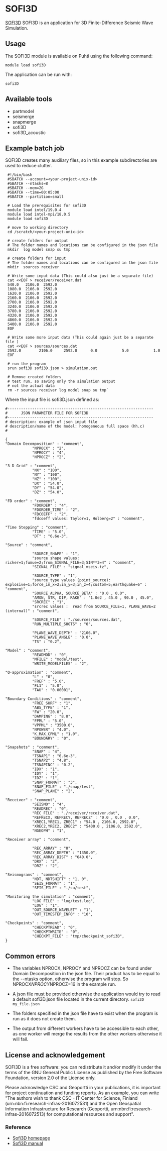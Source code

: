 # SOFI3D

[SOFI3D](https://git.scc.kit.edu/GPIAG-Software/SOFI3D) SOFI3D is an application for 3D Finite-Difference Seismic Wave Simulation.

## Usage
The SOFI3D module is available on Puhti using the following command:

`module load sofi3D`

The application can be run with:

`sofi3D`

## Available tools

* partmodel
* seismerge
* snapmerge
* sofi3D
* sofi3D_acoustic


## Example batch job

SOFI3D creates many auxiliary files, so in this example subdirectories are used to reduce clutter.

```
 #!/bin/bash
 #SBATCH --account=<your-project-unix-id>
 #SBATCH --ntasks=8
 #SBATCH --mem=2G
 #SBATCH --time=00:05:00
 #SBATCH --partition=small
 
 # Load the prerequisites for sofi3D
 module load intel/19.0.4
 module load intel-mpi/18.0.5
 module load sofi3D
 
 # move to working directory
 cd /scratch/<your-project-unix-id>
 
 # create folders for output
 # The folder names and locations can be configured in the json file
 mkdir  log model snap su tmp
 
 # create folders for input
 # The folder names and locations can be configured in the json file
 mkdir  sources receiver
 
 # Write some input data (This could also just be a separate file)
 cat <<EOF > receiver/receiver.dat
 540.0   2106.0  2592.0
 1080.0  2106.0  2592.0
 1620.0  2106.0  2592.0
 2160.0  2106.0  2592.0
 2700.0  2106.0  2592.0
 3240.0  2106.0  2592.0
 3780.0  2106.0  2592.0
 4320.0  2106.0  2592.0
 4860.0  2106.0  2592.0
 5400.0  2106.0  2592.0
 EOF
 
 # Write some more input data (This could again just be a separate file )
 cat <<EOF > sources/sources.dat
 2592.0        2106.0     2592.0      0.0           5.0           1.0
 EOF
  
 # run the program
 srun sofi3D sofi3D.json > simulation.out
  
 # Remove created folders
 # test run, so saving only the simulation output
 # not the actual data
 rm -r sources receiver log model snap su tmp`

```

Where the input file is sofi3D.json defined as:

```
#-----------------------------------------------------------------
#      JSON PARAMETER FILE FOR SOFI3D
#-----------------------------------------------------------------
# description: example of json input file
# description/name of the model: homogeneous full space (hh.c)
#

{
"Domain Decomposition" : "comment",
            "NPROCX" : "2",
            "NPROCY" : "4",
            "NPROCZ" : "2",

"3-D Grid" : "comment",
            "NX" : "100",
            "NY" : "100",
            "NZ" : "100",
            "DX" : "54.0",
            "DY" : "54.0",
            "DZ" : "54.0",

"FD order" : "comment",
            "FDORDER" : "4",
            "FDORDER_TIME" : "2",
            "FDCOEFF" : "2",
            "fdcoeff values: Taylor=1, Holberg=2" : "comment",

"Time Stepping" : "comment",
            "TIME" : "5.0",
            "DT" : "6.6e-3",

"Source" : "comment",

            "SOURCE_SHAPE" : "1",
            "source shape values: ricker=1;fumue=2;from_SIGNAL_FILE=3;SIN**3=4" : "comment",
            "SIGNAL_FILE" : "signal_mseis.tz",

            "SOURCE_TYPE" : "1",
            "source_type values (point_source): explosive=1;force_in_x=2;in_y=3;in_z=4;custom=5;earthquake=6" : "comment",
            "SOURCE_ALPHA, SOURCE_BETA" : "0.0 , 0.0",
            "AMON, STR, DIP, RAKE" : "1.0e2 , 45.0 , 90.0 , 45.0",
            "SRCREC" : "1",
            "srcrec values :  read from SOURCE_FILE=1, PLANE_WAVE=2 (internal)" : "comment",

            "SOURCE_FILE" : "./sources/sources.dat",
            "RUN_MULTIPLE_SHOTS" : "0",

            "PLANE_WAVE_DEPTH" : "2106.0",
            "PLANE_WAVE_ANGLE" : "0.0",
            "TS" : "0.2",

"Model" : "comment",
            "READMOD" : "0",
            "MFILE" : "model/test",
            "WRITE_MODELFILES" : "2",

"Q-approximation" : "comment",
            "L" : "0",
            "FREF" : "5.0",
            "FL1" : "5.0",
            "TAU" : "0.00001",

"Boundary Conditions" : "comment",
            "FREE_SURF" : "1",
            "ABS_TYPE" : "1",
            "FW" : "20.0",
            "DAMPING" : "8.0",
            "FPML" : "5.0",
            "VPPML" : "3500.0",
            "NPOWER" : "4.0",
            "K_MAX_CPML" : "1.0",
            "BOUNDARY" : "0",

"Snapshots" : "comment",
            "SNAP" : "4",
            "TSNAP1" : "6.6e-3",
            "TSNAP2" : "4.8",
            "TSNAPINC" : "0.2",
            "IDX" : "1",
            "IDY" : "1",
            "IDZ" : "1",
            "SNAP_FORMAT" : "3",
            "SNAP_FILE" : "./snap/test",
            "SNAP_PLANE" : "2",

"Receiver" : "comment",
            "SEISMO" : "4",
            "READREC" : "0",
            "REC_FILE" : "./receiver/receiver.dat",
            "REFRECX, REFRECY, REFRECZ" : "0.0 , 0.0 , 0.0",
            "XREC1,YREC1, ZREC1" : "54.0 , 2106.0, 2592.0",
            "XREC2,YREC2, ZREC2" : "5400.0 , 2106.0, 2592.0",
            "NGEOPH" : "1",

"Receiver array" : "comment",

            "REC_ARRAY" : "0",
            "REC_ARRAY_DEPTH" : "1350.0",
            "REC_ARRAY_DIST" : "640.0",
            "DRX" : "2",
            "DRZ" : "2",

"Seismograms" : "comment",
            "NDT, NDTSHIFT" : "1, 0",
            "SEIS_FORMAT" : "1",
            "SEIS_FILE" : "./su/test",

"Monitoring the simulation" : "comment",
            "LOG_FILE" : "log/test.log",
            "LOG" : "1",
            "OUT_SOURCE_WAVELET" : "1",
            "OUT_TIMESTEP_INFO" : "10",

"Checkpoints" : "comment",
            "CHECKPTREAD" : "0",
            "CHECKPTWRITE" : "0",
            "CHECKPT_FILE" : "tmp/checkpoint_sofi3D",
}

```

## Common errors
* The variables NPROCX, NPROCY and NPROCZ can be found under Domain Decomposition in the json file. Their product has to be equal to the --ntasks option, otherwise the program will stop. So NPROCX*NPROCY*NPROCZ=16 in the example run.

* A json file must be provided otherwise the application would try to read a default sofi3D.json file located in the current directory.
`sofi3D my_file.json`

* The folders specified in the json file have to exist when the program is run as it does not create them.

* The output from different workers have to be accessible to each other, as one worker will merge the results from the other workers otherwise it will fail.

## License and acknowledgement

SOFI3D is a free software: you can redistribute it and/or modify it under the terms of the GNU General Public License as published by the Free Software Foundation, version 2.0 of the License only.

Please acknowledge CSC and Geoportti in your publications, it is important for project continuation and funding reports.
As an example, you can write "The authors wish to thank CSC - IT Center for Science, Finland (urn:nbn:fi:research-infras-2016072531) and the Open Geospatial Information Infrastructure for Research (Geoportti, urn:nbn:fi:research-infras-2016072513) for computational resources and support".

### Reference
* [Sofi3D homepage](https://git.scc.kit.edu/GPIAG-Software/SOFI3D)
* [Sofi3D manual](https://git.scc.kit.edu/GPIAG-Software/SOFI3D/wikis/home)

